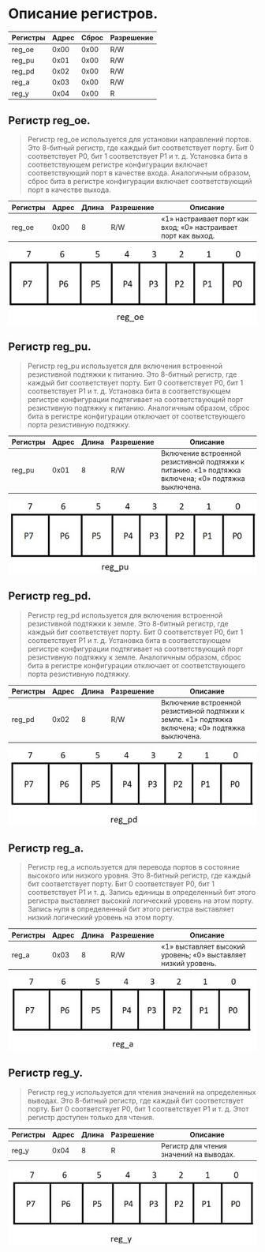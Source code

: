 # Описание регистров.

| Регистры | Адрес | Сброс | Разрешение |
| -------- | ----- | ----- | ---------- |
| reg_oe   | 0x00  | 0x00  |  R/W       |
| reg_pu   | 0x01  | 0x00  |  R/W       |
| reg_pd   | 0x02  | 0x00  |  R/W       |
| reg_a    | 0x03  | 0x00  |  R/W       |
| reg_y    | 0x04  | 0x00  |  R         |


## Регистр reg_oe.
> Регистр reg_oe используется для установки направлений портов. Это 8-битный регистр, где каждый бит соответствует порту. Бит 0 соответствует P0, бит 1 соответствует P1 и т. д. Установка бита в соответствующем регистре конфигурации включает соответствующий порт в качестве входа. Аналогичным образом, сброс бита в регистре конфигурации включает соответствующий порт в качестве выхода.

| Регистры | Адрес | Длина | Разрешение | Описание |
| -------- | ----- | ----- | ---------- |  ------- |
| reg_oe   | 0x00  | 8     |  R/W       |    «1» настраивает порт как вход; «0» настраивает порт как выход.|

![](foto_reg/reg_oe.PNG)

## Регистр reg_pu.

> Регистр reg_pu используется для включения встроенной резистивной подтяжки к питанию. Это 8-битный регистр, где каждый бит соответствует порту. Бит 0 соответствует P0, бит 1 соответствует P1 и т. д. Установка бита в соответствующем регистре конфигурации подтягивает на соответствующий порт резистивную подтяжку к питанию. Аналогичным образом, сброс бита в регистре конфигурации отключает от соответствующего порта резистивную подтяжку.

| Регистры | Адрес | Длина | Разрешение | Описание |
| -------- | ----- | ----- | ---------- |  ------- |
| reg_pu   | 0x01  | 8     |  R/W       |    Включение встроенной резистивной подтяжки к питанию. «1» подтяжка включена; «0» подтяжка выключена. |

![](foto_reg/reg_pu.PNG)

## Регистр reg_pd.
> Регистр reg_pd используется для включения встроенной резистивной подтяжки к земле. Это 8-битный регистр, где каждый бит соответствует порту. Бит 0 соответствует P0, бит 1 соответствует P1 и т. д. Установка бита в соответствующем регистре конфигурации подтягивает на соответствующий порт резистивную подтяжку к земле. Аналогичным образом, сброс бита в регистре конфигурации отключает от соответствующего порта резистивную подтяжку.

| Регистры | Адрес | Длина | Разрешение | Описание |
| -------- | ----- | ----- | ---------- |  ------- |
| reg_pd   | 0x02  | 8     |  R/W       |    Включение встроенной резистивной подтяжки к земле. «1» подтяжка включена; «0» подтяжка выключена. |

![](foto_reg/reg_pd.PNG)

## Регистр reg_a.
> Регистр reg_a используется для перевода портов в состояние высокого или низкого уровня. Это 8-битный регистр, где каждый бит соответствует порту. Бит 0 соответствует P0, бит 1 соответствует P1 и т. д. Запись единицы в определенный бит этого регистра выставляет высокий логический уровень на этом порту. Запись нуля в определенный бит этого регистра выставляет низкий логический уровень на этом порту.

| Регистры | Адрес | Длина | Разрешение | Описание |
| -------- | ----- | ----- | ---------- |  ------- |
| reg_a   | 0x03  | 8     |  R/W       |   «1» выставляет высокий уровень; «0» выставляет низкий уровень.|

![](foto_reg/reg_a.PNG)

## Регистр reg_y.
> Регистр reg_y используется для чтения значений на определенных выводах. Это 8-битный регистр, где каждый бит соответствует порту. Бит 0 соответствует P0, бит 1 соответствует P1 и т. д. Этот регистр доступен только для чтения.

| Регистры | Адрес | Длина | Разрешение | Описание |
| -------- | ----- | ----- | ---------- |  ------- |
| reg_y   | 0x04  | 8     |  R       |   Регистр для чтения значений на выводах.|

![](foto_reg/reg_y.PNG)





